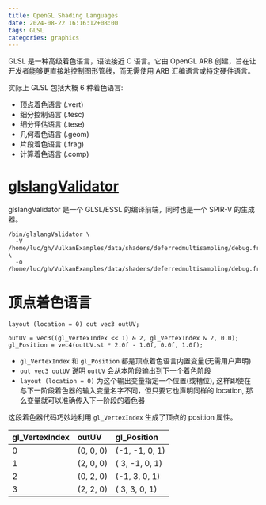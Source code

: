 ```yaml
---
title: OpenGL Shading Languages
date: 2024-08-22 16:16:12+08:00
tags: GLSL
categories: graphics
---
```


GLSL 是一种高级着色语言，语法接近 C 语言。它由 OpenGL ARB 创建，旨在让开发者能够更直接地控制图形管线，而无需使用 ARB 汇编语言或特定硬件语言。

实际上 GLSL 包括大概 6 种着色语言:

- 顶点着色语言 (.vert)
- 细分控制语言 (.tesc) 
- 细分评估语言 (.tese) 
- 几何着色语言 (.geom) 
- 片段着色语言 (.frag) 
- 计算着色语言 (.comp) 

<!--more-->

# [glslangValidator](https://github.com/KhronosGroup/glslang)

glslangValidator 是一个 GLSL/ESSL 的编译前端，同时也是一个 SPIR-V 的生成器。

```shell
/bin/glslangValidator \
  -V /home/luc/gh/VulkanExamples/data/shaders/deferredmultisampling/debug.frag \
  -o /home/luc/gh/VulkanExamples/data/shaders/deferredmultisampling/debug.frag.debug.spv
```


# 顶点着色语言

```
layout (location = 0) out vec3 outUV;

outUV = vec3((gl_VertexIndex << 1) & 2, gl_VertexIndex & 2, 0.0);
gl_Position = vec4(outUV.st * 2.0f - 1.0f, 0.0f, 1.0f);
```

- `gl_VertexIndex` 和 `gl_Position` 都是顶点着色语言内置变量(无需用户声明)
- `out vec3 outUV` 说明 `outUV` 会从本阶段输出到下一个着色阶段
- `layout (location = 0)` 为这个输出变量指定一个位置(或槽位), 这样即使在与下一阶段着色器的输入变量名字不同，但只要它也声明同样的 location, 那么变量就可以准确传入下一阶段的着色器

这段着色器代码巧妙地利用 `gl_VertexIndex` 生成了顶点的 position 属性。

| gl_VertexIndex | outUV                     | gl_Position              |
|:---------------|:--------------------------|:-------------------------|
| 0              | (0, 0, 0)                 | (-1, -1, 0, 1)           |
| 1              | (2, 0, 0)                 | ( 3, -1, 0, 1)           |
| 2              | (0, 2, 0)                 | (-1,  3, 0, 1)           |
| 3              | (2, 2, 0)                 | ( 3,  3, 0, 1)           |

